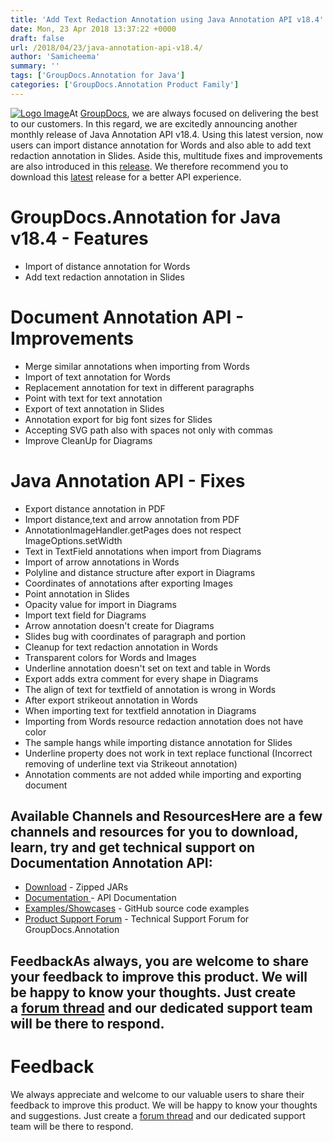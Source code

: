 ```yaml
---
title: 'Add Text Redaction Annotation using Java Annotation API v18.4'
date: Mon, 23 Apr 2018 13:37:22 +0000
draft: false
url: /2018/04/23/java-annotation-api-v18.4/
author: 'Samicheema'
summary: ''
tags: ['GroupDocs.Annotation for Java']
categories: ['GroupDocs.Annotation Product Family']
---
```


[![Logo Image](https://blog.groupdocs.com/wp-content/uploads/sites/4/2016/12/groupdocs-annotation-java.png)](https://products.groupdocs.com/annotation/java)At [GroupDocs](https://www.groupdocs.com/), we are always focused on delivering the best to our customers. In this regard, we are excitedly announcing another monthly release of Java Annotation API v18.4. Using this latest version, now users can import distance annotation for Words and also able to add text redaction annotation in Slides. Aside this, multitude fixes and improvements are also introduced in this [release](https://docs.groupdocs.com/display/annotationjava/GroupDocs.Annotation+for+Java+18.4+Release+Notes). We therefore recommend you to download this [latest](https://downloads.groupdocs.com/annotation/java) release for a better API experience.

# GroupDocs.Annotation for Java v18.4 - Features

*   Import of distance annotation for Words
*   Add text redaction annotation in Slides

# Document Annotation API - Improvements

*   Merge similar annotations when importing from Words
*   Import of text annotation for Words
*   Replacement annotation for text in different paragraphs
*   Point with text for text annotation
*   Export of text annotation in Slides
*   Annotation export for big font sizes for Slides
*   Accepting SVG path also with spaces not only with commas
*   Improve CleanUp for Diagrams

# Java Annotation API - Fixes

*   Export distance annotation in PDF
*   Import distance,text and arrow annotation from PDF
*   AnnotationImageHandler.getPages does not respect ImageOptions.setWidth
*   Text in TextField annotations when import from Diagrams
*   Import of arrow annotations in Words
*   Polyline and distance structure after export in Diagrams
*   Coordinates of annotations after exporting Images
*   Point annotation in Slides
*   Opacity value for import in Diagrams
*   Import text field for Diagrams
*   Arrow annotation doesn't create for Diagrams
*   Slides bug with coordinates of paragraph and portion
*   Cleanup for text redaction annotation in Words
*   Transparent colors for Words and Images
*   Underline annotation doesn't set on text and table in Words
*   Export adds extra comment for every shape in Diagrams
*   The align of text for textfield of annotation is wrong in Words
*   After export strikeout annotation in Words
*   When importing text for textfield annotation in Diagrams
*   Importing from Words resource redaction annotation does not have color
*   The sample hangs while importing distance annotation for Slides
*   Underline property does not work in text replace functional (Incorrect removing of underline text via Strikeout annotation)
*   Annotation comments are not added while importing and exporting document

## Available Channels and ResourcesHere are a few channels and resources for you to download, learn, try and get technical support on **Documentation Annotation API**:

*   [Download](https://downloads.groupdocs.com/annotation/java) - Zipped JARs
*   [Documentation ](https://docs.groupdocs.com/display/annotationjava/Home)\- API Documentation
*   [Examples/Showcases](https://github.com/groupdocs-annotation/GroupDocs.Annotation-for-java "examples,showcases") - GitHub source code examples
*   [Product Support Forum](https://forum.groupdocs.com/c/annotation "Support forum") - Technical Support Forum for GroupDocs.Annotation

## FeedbackAs always, you are welcome to share your feedback to improve this product. We will be happy to know your thoughts. Just create a [forum thread](https://forum.groupdocs.com/c/annotation) and our dedicated support team will be there to respond.

# Feedback

We always appreciate and welcome to our valuable users to share their feedback to improve this product. We will be happy to know your thoughts and suggestions. Just create a [forum thread](https://forum.groupdocs.com/c/annotation) and our dedicated support team will be there to respond.





